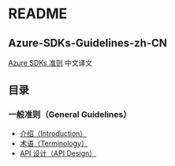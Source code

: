 # README

## Azure-SDKs-Guidelines-zh-CN

[Azure SDKs 准则](https://azure.github.io/azure-sdk/general\_introduction.html#consistent) 中文译文

## 目录

### 一般准则（General Guidelines）

* [介绍（Introduction）](yi-ban-zhun-ze/jie-shao.md)
* [术语（Terminology）](yi-ban-zhun-ze/shu-yu.md)
* [API 设计（API Design）](%E4%B8%80%E8%88%AC%E5%87%86%E5%88%99/api-%E8%AE%BE%E8%AE%A1.md)
